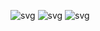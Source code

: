 ![svg](https://wakatime.com/share/@861a8c47-8fc9-4e74-962b-717a962d6838/5c6f2fd6-b3ee-4e2d-a015-9c673996c290.svg)
![svg](https://wakatime.com/share/@861a8c47-8fc9-4e74-962b-717a962d6838/0522369e-9bde-4d02-aa7a-bd3225a37c1e.svg)
![svg](https://wakatime.com/share/@861a8c47-8fc9-4e74-962b-717a962d6838/649aaf4f-32e4-441a-adb1-fa15a6b3bbf5.svg)
